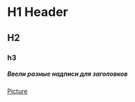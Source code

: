 # H1 Header
## H2
### h3








##### Ввели разные надписи для заголовков

[Picture](https://octodex.github.com/images/yaktocat.png)

